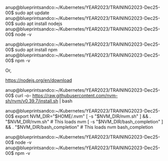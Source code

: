 anup@blueprintsandco:~/Kubernetes/YEAR2023/TRAINING2023-Dec25-00$ sudo apt update
anup@blueprintsandco:~/Kubernetes/YEAR2023/TRAINING2023-Dec25-00$ sudo apt install nodejs
anup@blueprintsandco:~/Kubernetes/YEAR2023/TRAINING2023-Dec25-00$ node -v

anup@blueprintsandco:~/Kubernetes/YEAR2023/TRAINING2023-Dec25-00$ sudo apt install npm
anup@blueprintsandco:~/Kubernetes/YEAR2023/TRAINING2023-Dec25-00$ npm -v

Or,

https://nodejs.org/en/download

anup@blueprintsandco:~/Kubernetes/YEAR2023/TRAINING2023-Dec25-00$ curl -o- https://raw.githubusercontent.com/nvm-sh/nvm/v0.39.7/install.sh | bash

anup@blueprintsandco:~/Kubernetes/YEAR2023/TRAINING2023-Dec25-00$ export NVM_DIR="$HOME/.nvm"
[ -s "$NVM_DIR/nvm.sh" ] && \. "$NVM_DIR/nvm.sh"  # This loads nvm
[ -s "$NVM_DIR/bash_completion" ] && \. "$NVM_DIR/bash_completion"  # This loads nvm bash_completion

anup@blueprintsandco:~/Kubernetes/YEAR2023/TRAINING2023-Dec25-00$ node -v
anup@blueprintsandco:~/Kubernetes/YEAR2023/TRAINING2023-Dec25-00$ npm -v

